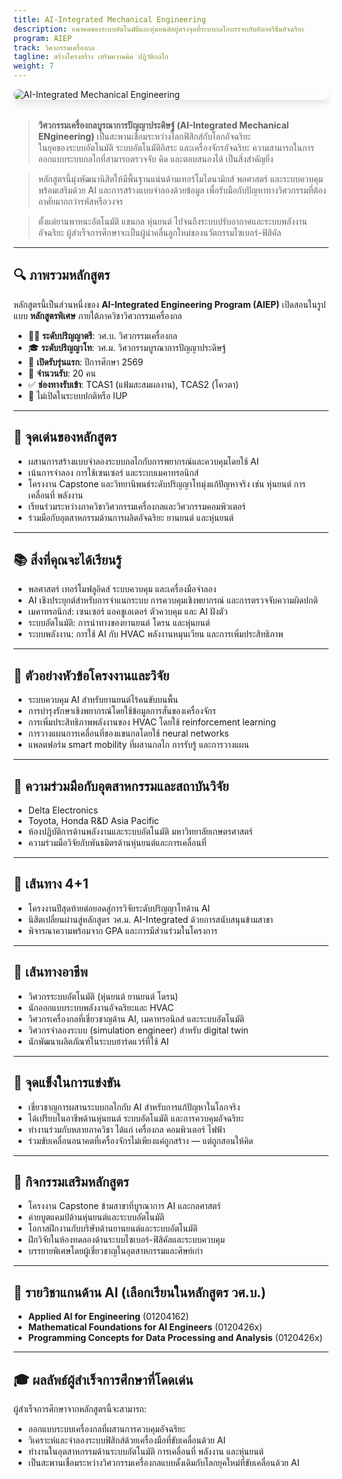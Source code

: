 ```yaml
---
title: AI-Integrated Mechanical Engineering
description: อนาคตของระบบอัตโนมัติและหุ่นยนต์อยู่ตรงจุดที่ระบบกลไกบรรจบกับอัลกอริธึมอัจฉริยะ
program: AIEP
track: วิศวกรรมเครื่องกล
tagline: สร้างโครงสร้าง เสริมความคิด ปฏิวัติกลไก
weight: 7
---
```


<img src="../../../../img/banners/mechanical-hero.png"
     alt="AI-Integrated Mechanical Engineering"
     style="max-width: 100%; height: auto; margin: 0 0 2rem 0; border-radius: 1rem; box-shadow: 0 6px 12px rgba(0,0,0,0.1); display: block;" />

> **วิศวกรรมเครื่องกลบูรณาการปัญญาประดิษฐ์ (AI-Integrated Mechanical ENgineering)** เป็นสะพานเชื่อมระหว่างโลกฟิสิกส์กับโลกอัจฉริยะ  
> ในยุคของระบบอัตโนมัติ ระบบอัตโนมัติอิสระ และเครื่องจักรอัจฉริยะ ความสามารถในการออกแบบระบบกลไกที่สามารถตรวจจับ คิด และตอบสนองได้ เป็นสิ่งสำคัญยิ่ง

> หลักสูตรนี้มุ่งพัฒนานิสิตให้มีพื้นฐานแน่นด้านเทอร์โมไดนามิกส์ พลศาสตร์ และระบบควบคุม พร้อมเสริมด้วย AI และการสร้างแบบจำลองด้วยข้อมูล เพื่อรับมือกับปัญหาทางวิศวกรรมที่ต้องอาศัยมากกว่ารหัสหรือวงจร

> ตั้งแต่ยานพาหนะอัตโนมัติ แขนกล หุ่นยนต์ ไปจนถึงระบบปรับอากาศและระบบพลังงานอัจฉริยะ ผู้สำเร็จการศึกษาจะเป็นผู้นำคลื่นลูกใหม่ของนวัตกรรมไซเบอร์-ฟิสิคัล

---

## 🔍 ภาพรวมหลักสูตร

หลักสูตรนี้เป็นส่วนหนึ่งของ **AI-Integrated Engineering Program (AIEP)** เปิดสอนในรูปแบบ **หลักสูตรพิเศษ** ภายใต้ภาควิชาวิศวกรรมเครื่องกล

- 🧑‍🏫 **ระดับปริญญาตรี**: วศ.บ. วิศวกรรมเครื่องกล
- 🎓 **ระดับปริญญาโท**: วศ.ม. วิศวกรรมบูรณาการปัญญาประดิษฐ์
- 📅 **เปิดรับรุ่นแรก**: ปีการศึกษา 2569
- 👥 **จำนวนรับ**: 20 คน
- ✅ **ช่องทางรับเข้า**: TCAS1 (แฟ้มสะสมผลงาน), TCAS2 (โควตา)
- 🚫 ไม่เปิดในระบบปกติหรือ IUP

---

## 🧠 จุดเด่นของหลักสูตร

- ผสานการสร้างแบบจำลองระบบกลไกกับการพยากรณ์และควบคุมโดยใช้ AI
- เน้นการจำลอง การใช้เซนเซอร์ และระบบเมคาทรอนิกส์
- โครงงาน Capstone และวิทยานิพนธ์ระดับปริญญาโทมุ่งแก้ปัญหาจริง เช่น หุ่นยนต์ การเคลื่อนที่ พลังงาน
- เรียนร่วมระหว่างภาควิชาวิศวกรรมเครื่องกลและวิศวกรรมคอมพิวเตอร์
- ร่วมมือกับอุตสาหกรรมด้านการผลิตอัจฉริยะ ยานยนต์ และหุ่นยนต์

---

## 📚 สิ่งที่คุณจะได้เรียนรู้

- พลศาสตร์ เทอร์โมฟลูอิดส์ ระบบควบคุม และเครื่องมือจำลอง
- AI เชิงประยุกต์สำหรับการจำแนกระบบ การควบคุมเชิงพยากรณ์ และการตรวจจับความผิดปกติ
- เมคาทรอนิกส์: เซนเซอร์ แอคชูเอเตอร์ ตัวควบคุม และ AI ฝังตัว
- ระบบอัตโนมัติ: การนำทางของยานยนต์ โดรน และหุ่นยนต์
- ระบบพลังงาน: การใช้ AI กับ HVAC พลังงานหมุนเวียน และการเพิ่มประสิทธิภาพ

---

## 🧪 ตัวอย่างหัวข้อโครงงานและวิจัย

- ระบบควบคุม AI สำหรับยานยนต์ไร้คนขับบนพื้น
- การบำรุงรักษาเชิงพยากรณ์โดยใช้ข้อมูลการสั่นของเครื่องจักร
- การเพิ่มประสิทธิภาพพลังงานของ HVAC โดยใช้ reinforcement learning
- การวางแผนการเคลื่อนที่ของแขนกลโดยใช้ neural networks
- แพลตฟอร์ม smart mobility ที่ผสานกลไก การรับรู้ และการวางแผน

---

## 🤝 ความร่วมมือกับอุตสาหกรรมและสถาบันวิจัย

- Delta Electronics  
- Toyota, Honda R&D Asia Pacific  
- ห้องปฏิบัติการด้านพลังงานและระบบอัตโนมัติ มหาวิทยาลัยเกษตรศาสตร์  
- ความร่วมมือวิจัยกับพันธมิตรด้านหุ่นยนต์และการเคลื่อนที่

---

## 🔄 เส้นทาง 4+1

- โครงงานปีสุดท้ายต่อยอดสู่การวิจัยระดับปริญญาโทด้าน AI
- นิสิตเปลี่ยนผ่านสู่หลักสูตร วศ.ม. AI-Integrated ด้วยการสนับสนุนข้ามสาขา
- พิจารณาความพร้อมจาก GPA และการมีส่วนร่วมในโครงการ

---

## 🧭 เส้นทางอาชีพ

- วิศวกรระบบอัตโนมัติ (หุ่นยนต์ ยานยนต์ โดรน)
- นักออกแบบระบบพลังงานอัจฉริยะและ HVAC
- วิศวกรเครื่องกลที่เชี่ยวชาญด้าน AI, เมคาทรอนิกส์ และระบบอัตโนมัติ
- วิศวกรจำลองระบบ (simulation engineer) สำหรับ digital twin
- นักพัฒนาผลิตภัณฑ์ในระบบฮาร์ดแวร์ที่ใช้ AI

---

## 🌟 จุดแข็งในการแข่งขัน

- เชี่ยวชาญการผสานระบบกลไกกับ AI สำหรับการแก้ปัญหาในโลกจริง
- ได้เปรียบในอาชีพด้านหุ่นยนต์ ระบบอัตโนมัติ และการควบคุมอัจฉริยะ
- ทำงานร่วมกับหลายภาควิชา ได้แก่ เครื่องกล คอมพิวเตอร์ ไฟฟ้า
- ร่วมขับเคลื่อนอนาคตที่เครื่องจักรไม่เพียงแค่ถูกสร้าง — แต่ถูกสอนให้คิด

---

## 🎒 กิจกรรมเสริมหลักสูตร

- โครงงาน Capstone ข้ามสาขาที่บูรณาการ AI และกลศาสตร์
- ค่ายบูตแคมป์ด้านหุ่นยนต์และระบบอัตโนมัติ
- โอกาสฝึกงานกับบริษัทด้านยานยนต์และระบบอัตโนมัติ
- ฝึกวิจัยในห้องทดลองด้านระบบไซเบอร์-ฟิสิคัลและระบบควบคุม
- บรรยายพิเศษโดยผู้เชี่ยวชาญในอุตสาหกรรมและศิษย์เก่า

---

## 🧩 รายวิชาแกนด้าน AI (เลือกเรียนในหลักสูตร วศ.บ.)

- **Applied AI for Engineering** (01204162)  
- **Mathematical Foundations for AI Engineers** (0120426x)  
- **Programming Concepts for Data Processing and Analysis** (0120426x)  

---

## 🎓 ผลลัพธ์ผู้สำเร็จการศึกษาที่โดดเด่น

ผู้สำเร็จการศึกษาจากหลักสูตรนี้จะสามารถ:

- ออกแบบระบบเครื่องกลที่ผสานการควบคุมอัจฉริยะ
- วิเคราะห์และจำลองระบบฟิสิกส์ด้วยเครื่องมือที่ขับเคลื่อนด้วย AI
- ทำงานในอุตสาหกรรมด้านระบบอัตโนมัติ การเคลื่อนที่ พลังงาน และหุ่นยนต์
- เป็นสะพานเชื่อมระหว่างวิศวกรรมเครื่องกลแบบดั้งเดิมกับโลกยุคใหม่ที่ขับเคลื่อนด้วย AI
